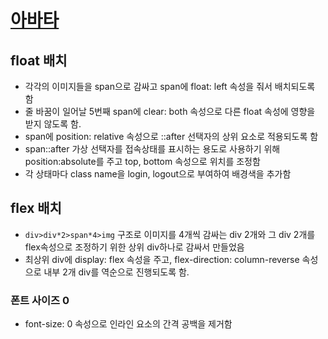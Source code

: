 # [아바타](https://workerkwon.github.io/homework/avatars/avatars.html)

## float 배치

-   각각의 이미지들을 span으로 감싸고 span에 float: left 속성을 줘서 배치되도록 함
-   줄 바꿈이 일어날 5번째 span에 clear: both 속성으로 다른 float 속성에 영향을 받지 않도록 함.
-   span에 position: relative 속성으로 ::after 선택자의 상위 요소로 적용되도록 함
-   span::after 가상 선택자를 접속상태를 표시하는 용도로 사용하기 위해 position:absolute를 주고 top, bottom 속성으로 위치를 조정함
-   각 상태마다 class name을 login, logout으로 부여하여 배경색을 추가함

## flex 배치

-   `div>div*2>span*4>img` 구조로 이미지를 4개씩 감싸는 div 2개와 그 div 2개를 flex속성으로 조정하기 위한 상위 div하나로 감싸서 만들었음
-   최상위 div에 display: flex 속성을 주고, flex-direction: column-reverse 속성으로 내부 2개 div를 역순으로 진행되도록 함.

### 폰트 사이즈 0

-   font-size: 0 속성으로 인라인 요소의 간격 공백을 제거함
